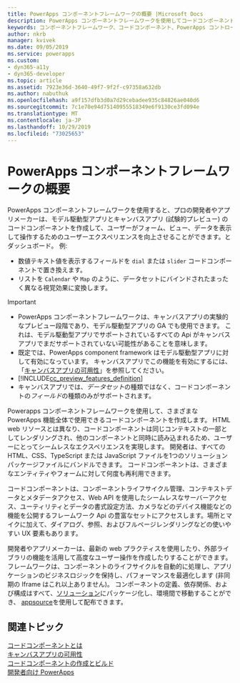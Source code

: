 ```yaml
---
title: PowerApps コンポーネントフレームワークの概要 |Microsoft Docs
description: PowerApps コンポーネントフレームワークを使用してコードコンポーネントを作成し、フォーム、ビュー、およびダッシュボードのデータを表示して操作するための拡張エクスペリエンスを提供します。
keywords: コンポーネントフレームワーク、コードコンポーネント、PowerApps コントロール
author: nkrb
manager: kvivek
ms.date: 09/05/2019
ms.service: powerapps
ms.custom:
- dyn365-a11y
- dyn365-developer
ms.topic: article
ms.assetid: 7923e36d-3640-49f7-9f2f-c97358a632db
ms.author: nabuthuk
ms.openlocfilehash: a9f157dfb3d0a7d29cebadee935c84826ae040d6
ms.sourcegitcommit: 7c1e70e94d75140955518349e6f9130ce3fd094e
ms.translationtype: MT
ms.contentlocale: ja-JP
ms.lasthandoff: 10/29/2019
ms.locfileid: "73025653"
---
```

# <a name="powerapps-component-framework-overview"></a>PowerApps コンポーネントフレームワークの概要

PowerApps コンポーネントフレームワークを使用すると、プロの開発者やアプリメーカーは、モデル駆動型アプリとキャンバスアプリ (試験的プレビュー) のコードコンポーネントを作成して、ユーザーがフォーム、ビュー、データを表示して操作するためのユーザーエクスペリエンスを向上させることができます。とダッシュボード。 例:

- 数値テキスト値を表示するフィールドを `dial` または `slider` コードコンポーネントで置き換えます。
- リストを `Calendar` や `Map` のように、データセットにバインドされたまったく異なる視覚効果に変換します。

> [!IMPORTANT]
> - PowerApps コンポーネントフレームワークは、キャンバスアプリの実験的なプレビュー段階であり、モデル駆動型アプリの GA でも使用できます。 これは、モデル駆動型アプリでサポートされているすべての Api がキャンバスアプリでまだサポートされていない可能性があることを意味します。
> - 既定では、PowerApps component framework はモデル駆動型アプリに対して有効になっています。 キャンバスアプリでこの機能を有効にするには、「[キャンバスアプリの可用性](component-framework-for-canvas-apps.md)」を参照してください。
> - [!INCLUDE[cc_preview_features_definition](../../includes/cc-preview-features-definition.md)]
> - キャンバスアプリでは、*データセット*の種類ではなく、コードコンポーネントの*フィールド*の種類のみがサポートされます。


Powerapps コンポーネントフレームワークを使用して、さまざまな PowerApps 機能全体で使用できるコードコンポーネントを作成します。 HTML web リソースとは異なり、コードコンポーネントは同じコンテキストの一部としてレンダリングされ、他のコンポーネントと同時に読み込まれるため、ユーザーにとってシームレスなエクスペリエンスを実現します。 開発者は、すべての HTML、CSS、TypeScript または JavaScript ファイルを1つのソリューションパッケージファイルにバンドルできます。 コードコンポーネントは、さまざまなエンティティやフォームに対して何度も再利用できます。

コードコンポーネントは、コンポーネントライフサイクル管理、コンテキストデータとメタデータアクセス、Web API を使用したシームレスなサーバーアクセス、ユーティリティとデータの書式設定方法、カメラなどのデバイス機能などの機能を公開するフレームワーク Api の豊富なセットにアクセスします。場所とマイクに加えて、ダイアログ、参照、およびフルページレンダリングなどの使いやすい UX 要素もあります。  

開発者やアプリメーカーは、最新の web プラクティスを使用したり、外部ライブラリの機能を活用して高度なユーザー操作を作成したりすることができます。 フレームワークは、コンポーネントのライフサイクルを自動的に処理し、アプリケーションのビジネスロジックを保持し、パフォーマンスを最適化します (非同期の Iframe はこれ以上ありません)。 コンポーネントの定義、依存関係、および構成はすべて、[ソリューション](https://docs.microsoft.com/dynamics365/customer-engagement/customize/solutions-overview)にパッケージ化し、環境間で移動することができ、 [appsource](https://appsource.microsoft.com/en-us/marketplace/apps?page=1&product=dynamics-365)を使用して配布できます。  

## <a name="related-topics"></a>関連トピック

[コードコンポーネントとは](custom-controls-overview.md)<br/>
[キャンバスアプリの可用性](component-framework-for-canvas-apps.md)<br/>
[コードコンポーネントの作成とビルド](create-custom-controls-using-pcf.md)<br/>
[開発者向け PowerApps](https://docs.microsoft.com/powerapps/#pivot=home&panel=developer)

